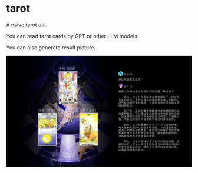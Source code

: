 # tarot
A naive tarot util.

You can read tarot cards by GPT or other LLM models.

You can also generate result picture.

![Tarot Card Divine Results](assets/divine_results.jpg)
